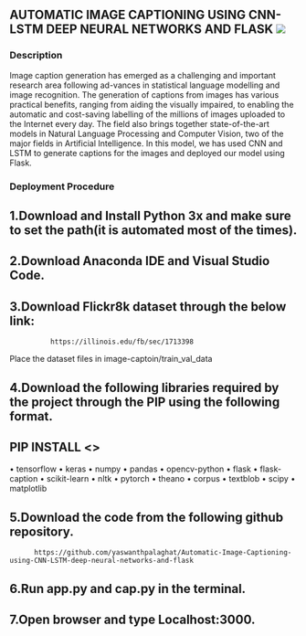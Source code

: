 ## AUTOMATIC IMAGE CAPTIONING USING CNN-LSTM DEEP NEURAL NETWORKS AND FLASK [![](https://img.shields.io/github/license/sourcerer-io/hall-of-fame.svg?colorB=ff0000)](https://github.com/yaswanthpalaghat/Automatic-Image-Captioning-using-CNN-LSTM-deep-neural-networks-and-flask/blob/master/LICENSE)  

### Description

Image caption generation has emerged as a challenging and important research area following ad-vances in statistical language modelling and image recognition. The generation of captions from images has various practical benefits, ranging from aiding the visually impaired, to enabling the automatic and cost-saving labelling of the millions of images uploaded to the Internet every day. The field also brings together state-of-the-art models in Natural Language Processing and Computer Vision, two of the major fields in Artificial Intelligence.
In this model, we has used CNN and LSTM to generate captions for the images and deployed our model using Flask.


### Deployment Procedure

## 1.Download and Install Python 3x and make sure to set the path(it is automated most of the times).
## 2.Download Anaconda IDE and Visual Studio Code.
## 3.Download Flickr8k dataset through the below link:

              https://illinois.edu/fb/sec/1713398

Place the dataset files in image-captoin/train_val_data
              

## 4.Download the following libraries required by the project through the PIP using the following format.
## PIP INSTALL <<LIBRARY NAME>>
•	tensorflow
•	keras
•	numpy
•	pandas
•	opencv-python
•	flask
•	flask-caption
•	scikit-learn
•	nltk
•	pytorch
•	theano
•	corpus
•	textblob
•	scipy
•	matplotlib


## 5.Download the code from the following github repository.
          https://github.com/yaswanthpalaghat/Automatic-Image-Captioning-using-CNN-LSTM-deep-neural-networks-and-flask
## 6.Run app.py and cap.py in the terminal.
## 7.Open browser and type Localhost:3000.




